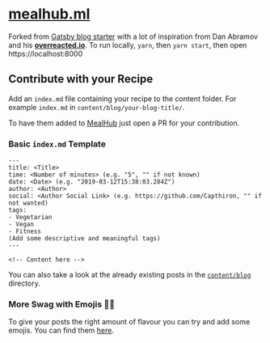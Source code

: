 # [mealhub.ml](https://mealhub.ml)

Forked from [Gatsby blog starter](https://github.com/gatsbyjs/gatsby-starter-blog) with a lot of inspiration from Dan Abramov and his **[overreacted.io](https://overreacted.io/)**.
To run locally, `yarn`, then `yarn start`, then open https://localhost:8000

## Contribute with your Recipe

Add an `index.md` file containing your recipe to the content folder. For example `index.md` in `content/blog/your-blog-title/`.

To have them added to [MealHub](https://quick-meal.ml) just open a PR for your contribution.

### Basic `index.md` Template
```
---
title: <Title>
time: <Number of minutes> (e.g. "5", "" if not known)
date: <Date> (e.g. "2019-03-12T15:38:03.284Z")
author: <Author>
social: <Author Social Link> (e.g. https://github.com/Capthiron, "" if not wanted)
tags:
- Vegetarian
- Vegan
- Fitness
(Add some descriptive and meaningful tags)
---

<!-- Content here -->
```

You can also take a look at the already existing posts in the [`content/blog`](https://github.com/Capthiron/mealhub/tree/master/content/blog) directory.

### More Swag with Emojis 🍆🤓

To give your posts the right amount of flavour you can try and add some emojis. You can find them [here](https://emojipedia.org).
